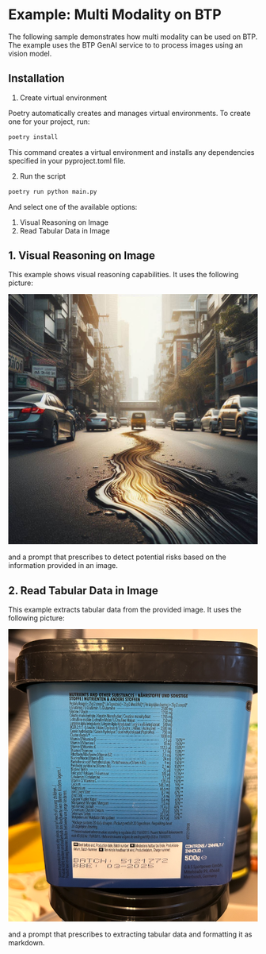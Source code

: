 # Example: Multi Modality on BTP

The following sample demonstrates how multi modality can be used on BTP. The example uses the BTP GenAI service to to process images using an vision model.

## Installation

1. Create virtual environment

Poetry automatically creates and manages virtual environments. To create one for your project, run:

```sh
poetry install
```

This command creates a virtual environment and installs any dependencies specified in your pyproject.toml file.


2. Run the script

```sh
poetry run python main.py
```

And select one of the available options:
1. Visual Reasoning on Image
2. Read Tabular Data in Image

## 1. Visual Reasoning on Image

This example shows visual reasoning capabilities. It uses the following picture:

![image](images/oil-on-street.jpeg)

and a prompt that prescribes to detect potential risks based on the information provided in an image.


## 2. Read Tabular Data in Image
This example extracts tabular data from the provided image. It uses the following picture:

![image](images/supplement-ingredients.png)

and a prompt that prescribes to extracting tabular data and formatting it as markdown.
